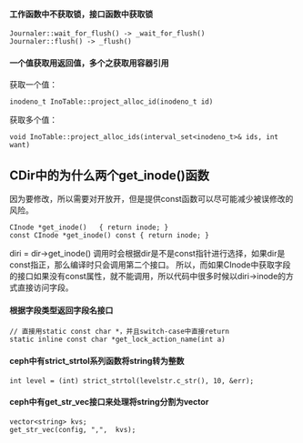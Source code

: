 #### 工作函数中不获取锁，接口函数中获取锁
```
Journaler::wait_for_flush() -> _wait_for_flush()
Journaler::flush() -> _flush()
```

#### 一个值获取用返回值，多个之获取用容器引用

获取一个值：
```
inodeno_t InoTable::project_alloc_id(inodeno_t id) 
```
获取多个值：
```
void InoTable::project_alloc_ids(interval_set<inodeno_t>& ids, int want) 
```

## CDir中的为什么两个get_inode()函数
因为要修改，所以需要对开放开，但是提供const函数可以尽可能减少被误修改的风险。
```
CInode *get_inode()   { return inode; }
const CInode *get_inode() const { return inode; }
``` 
diri = dir->get_inode() 调用时会根据dir是不是const指针进行选择，如果dir是const指正，那么编译时只会调用第二个接口。
所以，而如果CInode中获取字段的接口如果没有const属性，就不能调用，所以代码中很多时候以diri->inode的方式直接访问字段。

#### 根据字段类型返回字段名接口
```
// 直接用static const char *，并且switch-case中直接return
static inline const char *get_lock_action_name(int a)
```

#### ceph中有strict_strtol系列函数将string转为整数
``` 
int level = (int) strict_strtol(levelstr.c_str(), 10, &err);
```

#### ceph中有get_str_vec接口来处理将string分割为vector
```
vector<string> kvs;
get_str_vec(config, ",",  kvs);
```
